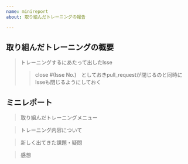 ```yaml
---
name: minireport
about: 取り組んだトレーニングの報告

---
```


## 取り組んだトレーニングの概要
> トレーニングするにあたって出したIsse
>>close #(Isse No.)　としておきpull_requestが閉じるのと同時にIsseも閉じるようにしておく

## ミニレポート
>取り組んだトレーニングメニュー

>トレーニング内容について

>新しく出てきた課題・疑問

>感想
